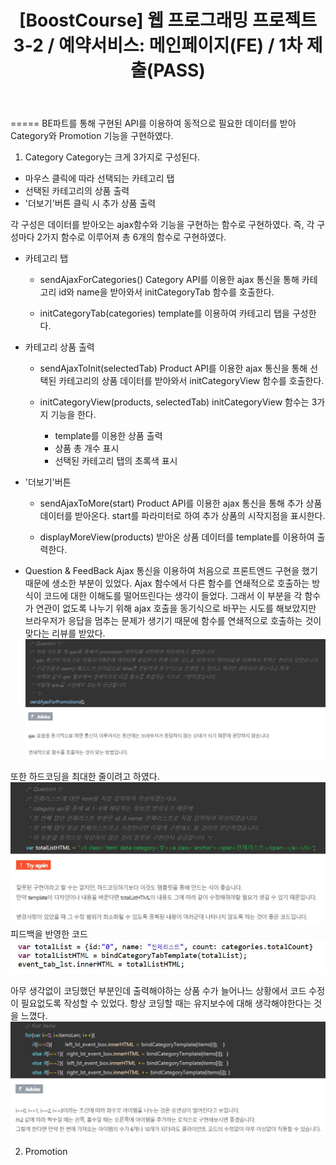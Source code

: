 ﻿---
layout: post
title: '[BoostCourse] 웹 프로그래밍 프로젝트 3-2 / 예약서비스: 메인페이지(FE) / 1차 제출(PASS)'
image: '/images/posts/boostcourse.JPG'
---


=====
BE파트를 통해 구현된 API를 이용하여 동적으로 필요한 데이터를 받아 Category와 Promotion 기능을 구현하였다.

1. Category
Category는 크게 3가지로 구성된다.
* 마우스 클릭에 따라 선택되는 카테고리 탭
* 선택된 카테고리의 상품 출력
* '더보기'버튼 클릭 시 추가 상품 출력

각 구성은 데이터를 받아오는 ajax함수와 기능을 구현하는 함수로 구현하였다.
즉, 각 구성마다 2가지 함수로 이루어져 총 6개의 함수로 구현하였다.

* 카테고리 탭
    - sendAjaxForCategories()
        Category API를 이용한 ajax 통신을 통해 카테고리 id와 name을 받아와서 initCategoryTab 함수를 호출한다.
        
    - initCategoryTab(categories)
        template를 이용하여 카테고리 탭을 구성한다.

* 카테고리 상품 출력
    - sendAjaxToInit(selectedTab)
        Product API를 이용한 ajax 통신을 통해 선택된 카테고리의 상품 데이터를 받아와서 initCategoryView 함수를 호출한다.

    - initCategoryView(products, selectedTab)
        initCategoryView 함수는 3가지 기능을 한다.
        + template를 이용한 상품 출력
        + 상품 총 개수 표시
        + 선택된 카테고리 탭의 초록색 표시

* '더보기'버튼
    - sendAjaxToMore(start)
        Product API를 이용한 ajax 통신을 통해 추가 상품 데이터를 받아온다.
        start를 파라미터로 하여 추가 상품의 시작지점을 표시한다.

    - displayMoreView(products)
        받아온 상품 데이터를 template를 이용하여 출력한다.



* Question & FeedBack
Ajax 통신을 이용하여 처음으로 프론트엔드 구현을 했기 때문에 생소한 부분이 있었다.
Ajax 함수에서 다른 함수를 연쇄적으로 호출하는 방식이 코드에 대한 이해도를 떨어뜨린다는 생각이 들었다.
그래서 이 부분을 각 함수가 연관이 없도록 나누기 위해 ajax 호출을 동기식으로 바꾸는 시도를 해보았지만 
브라우저가 응답을 멈추는 문제가 생기기 때문에 함수를 연쇄적으로 호출하는 것이 맞다는 리뷰를 받았다.
![Alt text](/images/posts/post_1_question_1.JPG)

또한 하드코딩을 최대한 줄이려고 하였다.
![Alt text](/images/posts/post_1_question_2.JPG)
피드백을 반영한 코드
![Alt text](/images/posts/post_1_question_2_feedback.JPG)

아무 생각없이 코딩했던 부분인데 출력해야하는 상품 수가 늘어나느 상황에서 코드 수정이 필요없도록 작성할 수 있었다.
항상 코딩할 때는 유지보수에 대해 생각해야한다는 것을 느꼈다.
![Alt text](/images/posts/post_1_question_3.JPG)


2. Promotion